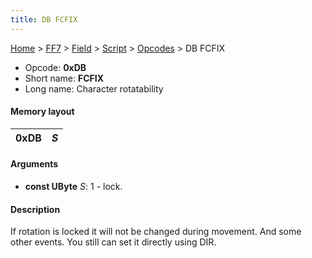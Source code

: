 ```yaml
---
title: DB FCFIX
---
```


[Home](Main%20Page.md) > [FF7](FF7.md) > [Field](FF7/Field.md) > [Script](FF7/Field/Script.md) > [Opcodes](FF7/Field/Script/Opcodes.md) > DB FCFIX

-   Opcode: **0xDB**
-   Short name: **FCFIX**
-   Long name: Character rotatability

#### Memory layout

| 0xDB | *S* |
|------|-----|

#### Arguments

-   **const UByte** *S*: 1 - lock.

#### Description

If rotation is locked it will not be changed during movement. And some
other events. You still can set it directly using DIR.

